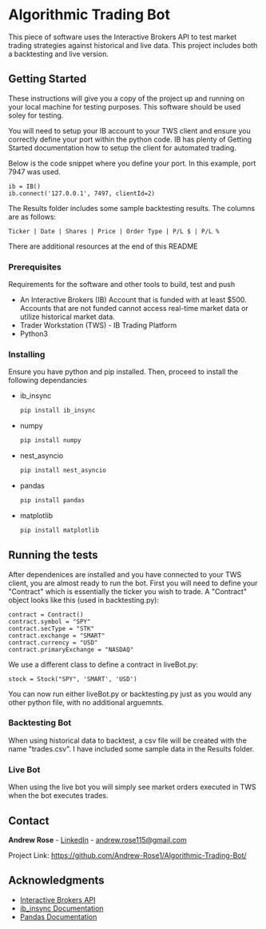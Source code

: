 # Algorithmic Trading Bot

This piece of software uses the Interactive Brokers API to test market trading strategies against historical and live data. This project includes both a backtesting and live version.

## Getting Started

These instructions will give you a copy of the project up and running on
your local machine for testing purposes. This software should be used soley for testing.

You will need to setup your IB account to your TWS client and ensure you correctly define your port within the python code. IB has plenty of Getting Started documentation how to setup the client for automated trading.

Below is the code snippet where you define your port. In this example, port 7947 was used.

    ib = IB()
    ib.connect('127.0.0.1', 7497, clientId=2)
  
The Results folder includes some sample backtesting results. The columns are as follows:

    Ticker | Date | Shares | Price | Order Type | P/L $ | P/L %

There are additional resources at the end of this README

### Prerequisites

Requirements for the software and other tools to build, test and push 
- An Interactive Brokers (IB) Account that is funded with at least $500. Accounts that are not funded cannot access real-time market data or utilize historical market data.
- Trader Workstation (TWS) - IB Trading Platform
- Python3

### Installing

Ensure you have python and pip installed. Then, proceed to install the following dependancies

* ib_insync

    ```sh
    pip install ib_insync
    ```

* numpy

    ```sh
    pip install numpy
    ```
    
* nest_asyncio

    ```sh
    pip install nest_asyncio
    ```
    
* pandas

    ```sh
    pip install pandas
    ```
    
* matplotlib

    ```sh
    pip install matplotlib
    ```

## Running the tests

After dependenices are installed and you have connected to your TWS client, you are almost ready to run the bot.
First you will need to define your "Contract" which is essentially the ticker you wish to trade.
A "Contract" object looks like this (used in backtesting.py):

    contract = Contract()
    contract.symbol = "SPY"
    contract.secType = "STK"
    contract.exchange = "SMART"
    contract.currency = "USD"
    contract.primaryExchange = "NASDAQ"
    
We use a different class to define a contract in liveBot.py:

    stock = Stock("SPY", 'SMART', 'USD')
    
You can now run either liveBot.py or backtesting.py just as you would any other python file, with no additional arguemnts.

### Backtesting Bot

When using historical data to backtest, a csv file will be created with the name "trades.csv". I have included some sample data in the Results folder.

### Live Bot

When using the live bot you will simply see market orders executed in TWS when the bot executes trades.

## Contact

**Andrew Rose** - [LinkedIn](https://www.linkedin.com/in/andrewrose7/) - andrew.rose115@gmail.com
    
Project Link: https://github.com/Andrew-Rose1/Algorithmic-Trading-Bot/

## Acknowledgments

  - [Interactive Brokers API](https://www.interactivebrokers.com/en/trading/ib-api.php)
  - [ib_insync Documentation](https://pypi.org/project/ib-insync/)
  - [Pandas Documentation](https://pandas.pydata.org/docs/)
